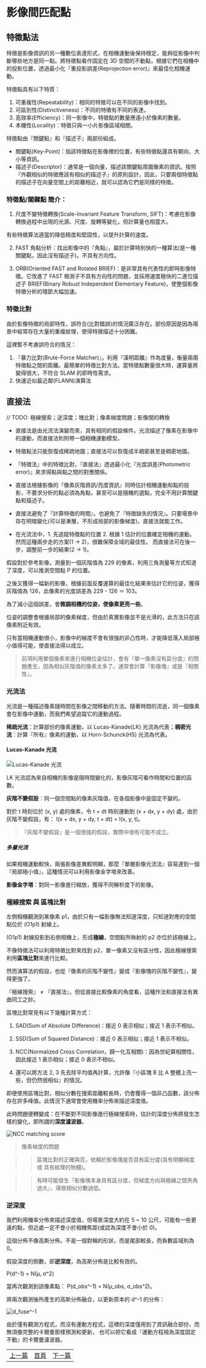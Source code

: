 # 影像間匹配點

## 特徵點法

特徵是影像資訊的另一種數位表達形式，在相機運動後保持穩定，能夠從影像中判斷哪些地方是同一點。將特徵點看作固定在 3D 空間的不動點，根據它們在相機中的投影位置，透過最小化『重投影誤差(Reprojection error)』來最佳化相機運動。

特徵點具有以下特質：

1. 可重複性(Repeatability)：相同的特徵可以在不同的影像中找到。
2. 可區別性(Distinctiveness)：不同的特徵有不同的表達。
3. 高效率(Efficiency)：同一影像中，特徵點的數量應遠小於像素的數量。
4. 本機性(Locality)：特徵只與一小片影像區域相關。

特徵點由『關鍵點』和『描述子』兩部份組成。

* 關鍵點(Key-Point)：指該特徵點在影像裡的位置，有些特徵點還具有朝向、大小等資訊。
* 描述子(Descriptor)：通常是一個向量，描述該關鍵點周圍像素的資訊。按照『外觀相似的特徵應該有相似的描述子』的原則設計，因此，只要兩個特徵點的描述子在向量空間上的距離相近，就可以認為它們是同樣的特徵。

### 特徵點/關鍵點 簡介：

1. 尺度不變特徵轉換(Scale-Invariant Feature Transform, SIFT)：考慮在影像轉換過程中出現的光源、尺度、旋轉等變化，但計算量也相當大。

有些特徵算法適當的降低精度和堅固性，以提升計算的速度。

2. FAST 角點分析：找出影像中的『角點』，屬於計算特別快的一種算法(是一種關鍵點，因此沒有描述子)。不具有方向性。

3. ORB(Oriented FAST and Rotated BRIEF)：是非常具有代表性的即時影像特徵。它改進了 FAST 檢測子不具有方向性的問題，並採用速度極快的二進位描述子 BRIEF(Binary Robust Independent Elementary Feature)，使整個影像特徵分析的環節大幅加速。

### 特徵比對

由於影像特徵的局部特性，誤符合(比對錯誤)的情況廣泛存在。部份原因是因為場景中經常存在大量的重複紋理，使得特徵描述十分困難。

這裡暫不考慮誤符合的情況：

1. 『暴力比對(Brute-Force Matcher)』，利用『漢明距離』作為度量，衡量兩兩特徵點之間的距離。最簡單的特徵比對方法。當特徵點數量很大時，運算量將變得很大，不符合 SLAM 的即時性需求。
2. 快速近似最近鄰(FLANN)演算法

## 直接法

// TODO: 極線搜索；逆深度；塊比對；像素梯度問題；影像間的轉換

* 直接法是由光流法演變而來，具有相同的假設條件。光流描述了像素在影像中的運動，而直接法則附帶一個相機運動模型。

* 特徵點法只能恢復成稀疏地圖；直接法可以恢復成半稠密甚至是稠密地圖。

* 『特徵法』中的特徵比對，『直接法』透過最小化『光度誤差(Photometric error)』來求得點與點之間的對應關係。

* 直接法根據影像的『像素灰階資訊/亮度資訊』同時估計相機運動和點的投影，不要求分析的點必須為角點，甚至可以是隨機的選點，完全不用計算關鍵點和描述子。

* 直接法避免了『計算特徵的時間』，也避免了『特徵缺失的情況』。只要場景中存在明暗變化(可以是漸層，不形成局部的影像梯度)，直接法就能工作。

* 在光流法中，1. 先追蹤特徵點的位置 2. 根據 1 估計的位置確定相機的運動。然而這種兩步走的方案(1 → 2)，很難保障全域的最佳性。
而直接法可在後一步，調整前一步的結果(2 → 1)。

假設對於參考影像，測量到一個灰階值為 229 的像素，利用三角測量等方式知道了深度，可以推測空間點 P 的位置。

之後又獲得一幅新的影像，根據前面反覆運算的最佳化結果來估計它的位姿，獲得灰階值為 126，此像素的光度誤差為 229 - 126 ＝ 103。

為了減小這個誤差，會**微調相機的位姿，使像素更亮一些**。

位姿的調整會根據局部的像素梯度，但由於真實影像並不是光滑的，此方法只在該像素附近有效。

只有當相機運動很小，影像中的梯度不會有很強的非凸性時，才能降低落入局部極小值得可能，使直接法得以成立。

> 前項利用單個像素來進行相機位姿估計，會有『單一像素沒有區分度』的問題產生，因為相似灰階值的像素太多了。通常會計算『影像塊』或是『相關性』。

### 光流法

光流是一種描述像素隨時間在影像之間移動的方法。隨著時間的流逝，同一個像素會在影像中運動，而我們希望追蹤它的運動過程。

**稀疏光流**：計算部份的像素運動，以 Lucas-Kanade(LK) 光流為代表；**稠密光流**：計算『所有』像素的運動，以 Horn-Schunck(HS) 光流為代表。

#### Lucas-Kanade 光流

![Lucas-Kanade 光流](image/LucasKanade.png)

LK 光流認為來自相機的影像是隨時間變化的，影像灰階可看作時間和位置的函數。

**灰階不變假設**：同一個空間點的像素灰階值，在各個影像中是固定不變的。

對於 t 時刻位於 (x, y) 處的像素，令 t + dt 時刻運動到 (x + dx, y + dy) 處，由於灰階不變假設，有： I(x + dx, y + dy, t + dt) = I(x, y, t)。

> 『灰階不變假設』是一個很強的假設，實際中很有可能不成立。

##### 多層光流

如果相機運動較快，兩張影像差異較明顯，那麼『單層影像光流法』容易達到一個『局部極小值』，這種情況可以利用影像金字塔來改善。

**影像金字塔**：對同一影像進行縮放，獲得不同解析度下的影像。

### 極線搜索 與 區塊比對

左側相機觀測到某像素 p1，由於只有一幅影像無法知道深度，只知道對應的空間點位於 (O1p1) 射線上。

(O1p1) 射線投影到右側相機上，形成**極線**，空間點所映射的 p2 亦位於該極線上。

不像特徵法可以利用特徵比對來找到 p2，單一像素又沒有區分性，因此極線搜索利用**區塊比對**來進行比較。

然而演算法的假設，也從『像素的灰階不變性』變成『影像塊的灰階不變性』，變得更強了。

『極線搜索』 ≠ 『直接法』，但從直接比較像素的角度看，這種作法和直接法有異曲同工之妙。

區塊比對常見有以下幾種計算方式：

1. SAD(Sum of Absolute Difference)：接近 0 表示相似；接近 1 表示不相似。

2. SSD(Sum of Squared Distance)：接近 0 表示相似；接近 1 表示不相似。

3. NCC(Normalized Cross Correlation，歸一化互相關)：因為世紀算相關性，因此接近 1 表示相似；接近 0 表示不相似。

4. 還可以將方法 2, 3 先去除平均值再計算，允許像『小區塊 B 比 A 整體上亮一些，但仍然很相似』的情況。

即便使用區塊比對，相似分數在搜索距離較長時，仍會獲得一個非凸函數，該分佈存在許多峰值。此情況下通常會使用機率分佈來描述深度值。

此時問題便轉變成：在不斷對不同影像進行極線搜索時，估計的深度分佈將發生怎樣的變化，即所謂的**深度濾波器**。

![NCC matching score](image/ncc_matching_score.png)

> 像素梯度的問題

>> 區塊比對的正確與否，依賴於影像塊是否具有區分度(具有明顯梯度 或 具有紋理的物體)。

>> 有時可能發生『影像塊本身具有區分度，但梯度方向與極線之間夾角過大』，導致相似分數過低。

### 逆深度

我們利用機率分佈來描述深度值，但場景深度大約在 5 ~ 10 公尺，可能有一些更遠的點，但近處一定不會小於相機焦距(或認為深度不會小於 0)。

這個分佈不像高斯分佈，不是一個對稱的形狀，而是尾部較長，而負數區域則為 0。

假設深度的倒數，即**逆深度**，為高斯分佈是比較有效的。

P(d^-1) = N(μ, σ^2)

當再次觀測到該像素點： P(d_obs^-1) = N(μ_obs, σ_obs^2)。

將兩次觀測後所產生的高斯分佈融合，以更新原本的 d^-1 的分佈：

![d_fuse^-1](image/d_fuse.png)

由於僅有觀測方程式，而沒有運動方程式，這裡的深度僅用到了資訊融合部份，而無須像完整的卡爾曼那樣預測和更新，
也可以把它看成『運動方程視為深度固定不動』的卡爾曼濾波器。

<table>
  <tr>
    <td><a href="https://j32u4ukh.github.io/SLAM13/class4.html">上一篇</a></td>
    <td><a href="https://j32u4ukh.github.io/SLAM13/">首頁</a></td>
    <td><a href="https://j32u4ukh.github.io/SLAM13/class6.html">下一篇</a></td>
  </tr>
</table>